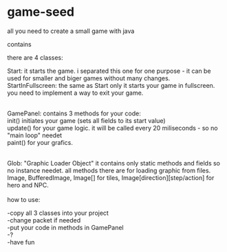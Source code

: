 # game-seed
all you need to create a small game with java<br/>

contains<br/>

there are 4 classes:<br/>

Start: it starts the game. i separated this one for one purpose - it can be used for smaller and biger games without many changes.
<br/>
StartInFullscreen: the same as Start only it starts your game in fullscreen.<br/>
you need to implement a way to exit your game.
<br/><br/>

GamePanel: contains 3 methods for your code:<br/>
init() initiates your game (sets all fields to its start value)<br/>
update() for your game logic. it will be called every 20 miliseconds - so no "main loop" needet<br/>
paint() for your grafics. <br/>
<br/>

Glob: "Graphic Loader Object" it contains only static methods and fields so no instance needet. 
all methods there are for loading graphic from files. Image, BufferedImage, Image[] for tiles, Image[direction][step/action] for hero and NPC.
<br/><br/>
how to use:<br/>

-copy all 3 classes into your project<br/>
-change packet if needed<br/>
-put your code in methods in GamePanel<br/>
-?<br/>
-have fun<br/>
